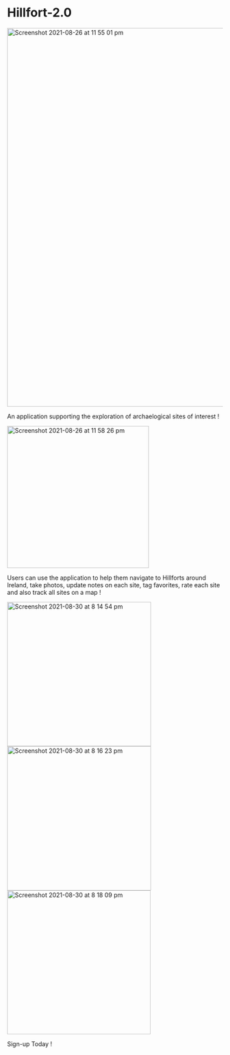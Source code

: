 # Hillfort-2.0
<img width="882" alt="Screenshot 2021-08-26 at 11 55 01 pm" src="https://user-images.githubusercontent.com/47541895/131046393-09a9daf6-29ac-4fe4-abd5-524dc1d4b944.png">

An application supporting the exploration of archaelogical sites of interest !

<img width="331" alt="Screenshot 2021-08-26 at 11 58 26 pm" src="https://user-images.githubusercontent.com/47541895/131046675-b5d9e837-3b0b-4fbc-9f53-6038dbea7a16.png">

Users can use the application to help them navigate to Hillforts around Ireland, take photos, update notes on each site, tag favorites, rate each site and also track all sites on a map !

<img width="336" alt="Screenshot 2021-08-30 at 8 14 54 pm" src="https://user-images.githubusercontent.com/47541895/131392800-195cfeb4-ca0b-44bc-9973-b421d5753669.png">
<img width="336" alt="Screenshot 2021-08-30 at 8 16 23 pm" src="https://user-images.githubusercontent.com/47541895/131392818-5927e989-1301-4509-a3da-39ed8c11ed25.png"><img width="335" alt="Screenshot 2021-08-30 at 8 18 09 pm" src="https://user-images.githubusercontent.com/47541895/131392945-0d245e3d-9e24-461d-b660-d50186199715.png">


Sign-up Today !
